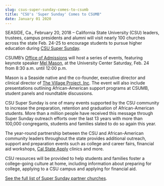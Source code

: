 ```yaml
---
slug: csus-super-sunday-comes-to-csumb
title: "CSU's 'Super Sunday' Comes to CSUMB"
date: January 01 2020
---
```


<p>SEASIDE, Ca., February 20, 2018 – California State University (CSU) leaders, trustees, campus presidents and alumni will visit nearly 100 churches across the state Feb. 24-25 to encourage students to pursue higher education during <a href="https://www2.calstate.edu/impact-of-the-csu/community/super-sunday">CSU Super Sunday</a>.</p><p>CSUMB’s <a href="/admissions">Office of Admissions</a> will host a series of events, featuring keynote speaker <a href="http://villageprojectinc.org/?page_id=356">Mel Mason</a>, at the University Center Saturday, Feb. 24 from 8:30 a.m. until 12:00 p.m.</p><p>Mason is a Seaside native and the co-founder, executive director and clinical director of <a href="http://villageprojectinc.org/?page_id=564">The Village Project, Inc</a>.  The event will also include presentations outlining African-American support programs at CSUMB, student panels and roundtable discussions.</p><p>CSU Super Sunday is one of many events supported by the CSU community to increase the preparation, retention and graduation of African-American students. More than a million people have received this message through Super Sunday outreach efforts over the last 13 years with more than 100,000 congregants, students and families slated to do so again this year.</p><p>The year-round partnership between the CSU and African-American community leaders throughout the state provides additional outreach, support and preparation events such as college and career fairs, financial aid workshops, <a href="https://www2.calstate.edu/apply">Cal State Apply</a> clinics and more.</p><p>CSU resources will be provided to help students and families foster a college-going culture at home, including information about preparing for college, applying to a CSU campus and applying for financial aid.</p><p><a href="https://www2.calstate.edu/impact-of-the-csu/community/super-sunday/Pages/locations.aspx">See the full list of Super Sunday partner churches</a>.</p>
